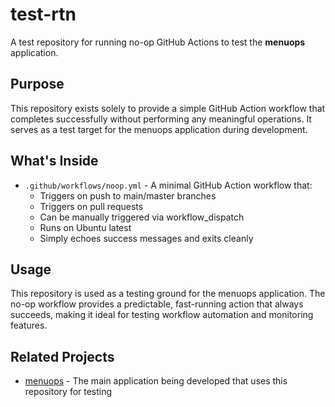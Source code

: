# test-rtn

A test repository for running no-op GitHub Actions to test the **menuops** application.

## Purpose

This repository exists solely to provide a simple GitHub Action workflow that completes successfully without performing any meaningful operations. It serves as a test target for the menuops application during development.

## What's Inside

- `.github/workflows/noop.yml` - A minimal GitHub Action workflow that:
  - Triggers on push to main/master branches
  - Triggers on pull requests
  - Can be manually triggered via workflow_dispatch
  - Runs on Ubuntu latest
  - Simply echoes success messages and exits cleanly

## Usage

This repository is used as a testing ground for the menuops application. The no-op workflow provides a predictable, fast-running action that always succeeds, making it ideal for testing workflow automation and monitoring features.

## Related Projects

- [menuops](../menuops) - The main application being developed that uses this repository for testing

